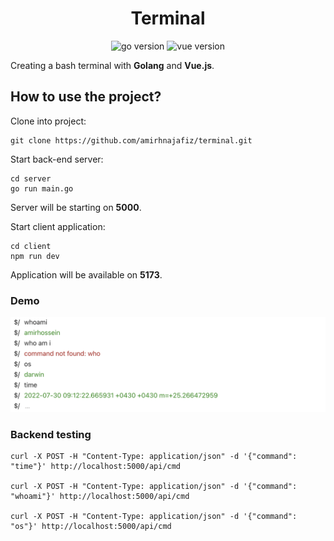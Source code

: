 <h1 align="center">
Terminal
</h1>

<p align="center">
    <img src="https://img.shields.io/badge/Go-1.18.2-66AADD?style=for-the-badge&logo=go" alt="go version" />
    <img src="https://img.shields.io/badge/Vue-3.0-008866?style=for-the-badge&logo=vue.js" alt="vue version" />
</p>

Creating a bash terminal with **Golang** and **Vue.js**.

## How to use the project?
Clone into project:
```shell
git clone https://github.com/amirhnajafiz/terminal.git
```

Start back-end server:
```shell
cd server
go run main.go
```

Server will be starting on **5000**.

Start client application:
```shell
cd client
npm run dev
```

Application will be available on **5173**.

### Demo
<img src=".github/demo.png" width="1445" alt="demo" />

### Backend testing
```
curl -X POST -H "Content-Type: application/json" -d '{"command": "time"}' http://localhost:5000/api/cmd

curl -X POST -H "Content-Type: application/json" -d '{"command": "whoami"}' http://localhost:5000/api/cmd

curl -X POST -H "Content-Type: application/json" -d '{"command": "os"}' http://localhost:5000/api/cmd
```
